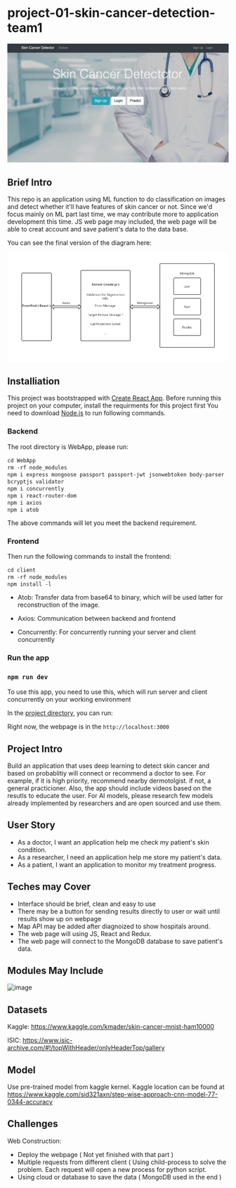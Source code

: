 # project-01-skin-cancer-detection-team1
![image](https://github.com/ec500-software-engineering/project-01-skin-cancer-detection-team1/blob/master/webpage.png)

## Brief Intro
This repo is an application using ML function to do classification on images and detect whether it'll have features of skin cancer or not. Since we'd focus mainly on ML part last time, we may contribute more to application development this time. JS web page may included, the web page will be able to creat account and save patient's data to the data base. 

You can see the final version of the diagram here:

![image](https://github.com/ec500-software-engineering/project-01-skin-cancer-detection-team1/blob/master/diagram.png)

## Installiation
This project was bootstrapped with [Create React App](https://github.com/facebook/create-react-app).
Before running this project on your computer, install the requirments for this project first
You need to download [Node.js](https://nodejs.org/en/download/) to run following commands.

### Backend
The root directory is WebApp, please run:
```
cd WebApp
rm -rf node_modules
npm i express mongoose passport passport-jwt jsonwebtoken body-parser bcryptjs validator
npm i concurrently
npm i react-router-dom
npm i axios
npm i atob
```
The above commands will let you meet the backend requirement.
### Frontend
Then run the following commands to install the frontend:
```
cd client
rm -rf node_modules
npm install -l
```
- Atob: Transfer data from base64 to binary, which will be used latter for reconstruction of the image.

- Axios: Communication between backend and frontend

- Concurrently: For concurrently running your server and client concurrently
### Run the app

### `npm run dev`

To use this app, you need to use this, which will run server and client concurrently on your working environment

In the [project directory](https://github.com/ec500-software-engineering/project-01-skin-cancer-detection-team1/tree/master/WebApp), you can run:

Right now, the webpage is in the `http://localhost:3000`

## Project Intro
Build an application that uses deep learning to detect skin cancer and based on probablitiy will connect or recommend a doctor to see.  For example, if it is high priority, recommend nearby dermotolgist.  if not, a general practicioner.  Also, the app should include videos based on the resutls to educate the user.
For AI models, please research few models already implemented by researchers and are open sourced and use them.

## User Story
- As a doctor, I want an application help me check my patient's skin condition.
- As a researcher, I need an application help me store my patient's data.
- As a patient, I want an application to monitor my treatment progress.

## Teches may Cover
- Interface should be brief, clean and easy to use
- There may be a button for sending results directly to user or wait until results show up on webpage
- Map API may be added after diagnoized to show hospitals around.
- The web page will using JS, React and Redux.
- The web page will connect to the MongoDB database to save patient's data.

## Modules May Include
![image](https://github.com/ec500-software-engineering/project-skin-cancer-detection-team1/blob/master/Flowchart.png)

## Datasets
Kaggle: https://www.kaggle.com/kmader/skin-cancer-mnist-ham10000

ISIC: https://www.isic-archive.com/#!/topWithHeader/onlyHeaderTop/gallery

## Model
Use pre-trained model from kaggle kernel. Kaggle location can be found at https://www.kaggle.com/sid321axn/step-wise-approach-cnn-model-77-0344-accuracy

## Challenges

Web Construction:
- Deploy the webpage ( Not yet finished with that part )
- Multiple requests from different client ( Using child-process to solve the problem. Each request will open a new process for python script. 
- Using cloud or database to save the data ( MongoDB used in the end )
